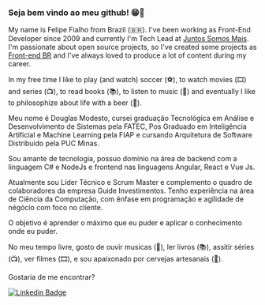 
### Seja bem vindo ao meu github! 😁👋

My name is Felipe Fialho from Brazil (🇧🇷). I've been working as Front-End Developer since 2009 and currently I'm Tech Lead at [Juntos Somos Mais](https://juntossomosmais.com.br). I'm passionate about open source projects, so I've created some projects as [Front-end BR](https://github.com/frontendbr) and I've always loved to produce a lot of content during my career.

In my free time I like to play (and watch) soccer (⚽️), to watch movies (🎞️) and series (📺), to read books (📚), to listen to music (🎵) and eventually I like to philosophize about life with a beer (🍺).

Meu nome é Douglas Modesto, cursei graduação Tecnológica em Análise e Desenvolvimento de Sistemas pela FATEC, Pos Graduado em Inteligência Artificial e Machine Learning pela FIAP e cursando Arquitetura de Software Distribuido pela PUC Minas.

Sou amante de tecnologia, possuo domínio na área de backend com a linguagem C# e NodeJs e frontend nas linguagens Angular, React e Vue Js.

Atualmente sou Líder Técnico e Scrum Master e complemento o quadro de colaboradores da empresa Guide Investimentos. Tenho experiência na área de Ciência da Computação, com ênfase em programação  e agilidade de négócio com foco no cliente.

O objetivo é aprender o máximo que eu puder e aplicar o conhecimento onde eu puder.

No meu tempo livre, gosto de ouvir musicas (🎵), ler livros (📚), assitir séries (📺), ver filmes (🎞️), e sou apaixonado por cervejas artesanais (🍺).

Gostaria de me encontrar?



[![Linkedin Badge](https://img.shields.io/badge/-LinkedIn-blue?style=flat-square&logo=Linkedin&logoColor=white&link=https://www.linkedin.com/in/douglasmodesto/)](https://www.linkedin.com/in/douglasmodesto/)

